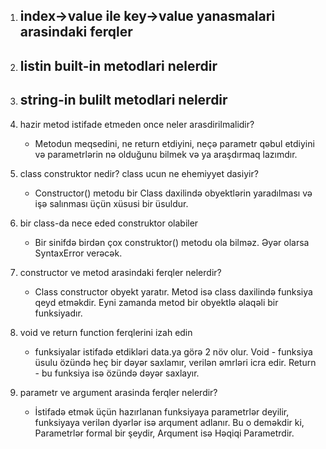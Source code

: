 1. index->value ile key->value yanasmalari arasindaki ferqler
    - 

2. listin built-in metodlari nelerdir
    - 

3. string-in bulilt metodlari nelerdir
    -

4. hazir metod istifade etmeden once neler arasdirilmalidir?
    - Metodun meqsedini, ne return etdiyini, neçə parametr qəbul etdiyini və parametrlərin nə olduğunu bilmek və ya araşdırmaq lazımdır.

5. class construktor nedir? class ucun ne ehemiyyet dasiyir?
    - Constructor() metodu bir Class daxilində obyektlərin yaradılması və işə salınması üçün xüsusi bir üsuldur.

6. bir class-da nece eded construktor olabiler
    - Bir sinifdə birdən çox construktor() metodu ola bilməz. Əyər olarsa SyntaxError verəcək.

7. constructor ve metod arasindaki ferqler nelerdir?
    - Class constructor obyekt yaratır. Metod isə class daxilində funksiya qeyd etməkdir. Eyni zamanda metod bir obyektlə əlaqəli bir funksiyadır.  

8. void ve return function ferqlerini izah edin
    - funksiyalar istifadə etdikləri data.ya görə 2 növ olur.
    Void - funksiya üsulu özündə heç bir dəyər saxlamır, verilən əmrləri icra edir.
    Return - bu funksiya isə özündə dəyər saxlayır.  

9. parametr ve argument arasinda ferqler nelerdir?
    - İstifadə etmək üçün hazırlanan funksiyaya parametrlər deyilir, funksiyaya verilən dyərlər isə arqument adlanır. Bu o deməkdir ki, Parametrlər formal bir şeydir, Arqument isə Həqiqi Parametrdir.
